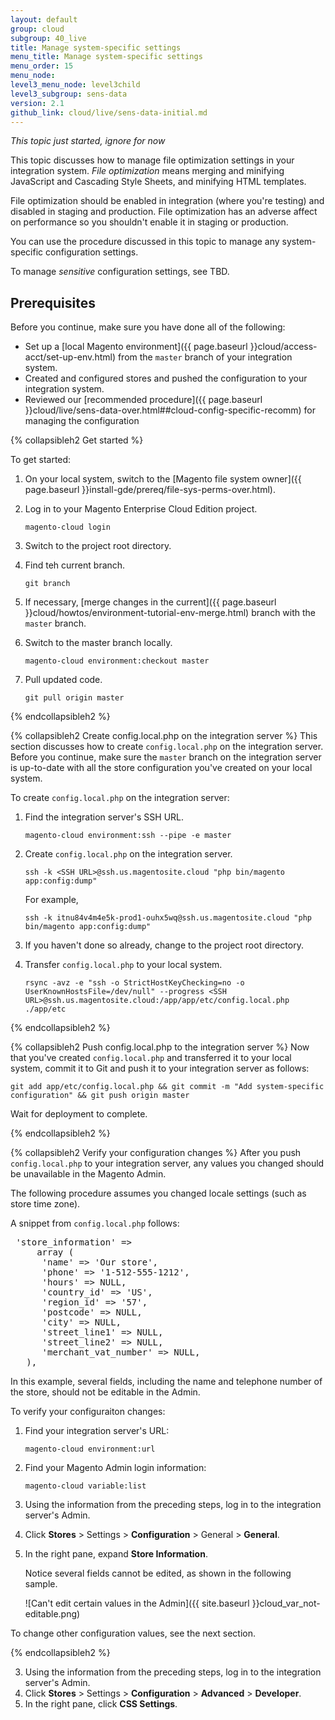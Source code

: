 ```yaml
---
layout: default
group: cloud
subgroup: 40_live
title: Manage system-specific settings 
menu_title: Manage system-specific settings
menu_order: 15
menu_node: 
level3_menu_node: level3child
level3_subgroup: sens-data
version: 2.1
github_link: cloud/live/sens-data-initial.md
---
```


_This topic just started, ignore for now_

This topic discusses how to manage file optimization settings in your integration system. _File optimization_ means merging and minifying JavaScript and Cascading Style Sheets, and minifying HTML templates.

File optimization should be enabled in integration (where you're testing) and disabled in staging and production. File optimization has an adverse affect on performance so you shouldn't enable it in staging or production.

You can use the procedure discussed in this topic to manage any system-specific configuration settings. 

To manage _sensitive_ configuration settings, see TBD.

## Prerequisites
Before you continue, make sure you have done all of the following:

*	Set up a [local Magento environment]({{ page.baseurl }}cloud/access-acct/set-up-env.html) from the `master` branch of your integration system.
*	Created and configured stores and pushed the configuration to your integration system.
*	Reviewed our [recommended procedure]({{ page.baseurl }}cloud/live/sens-data-over.html##cloud-config-specific-recomm) for managing the configuration

{% collapsibleh2 Get started %}

To get started:

1.	On your local system, switch to the [Magento file system owner]({{ page.baseurl }}install-gde/prereq/file-sys-perms-over.html).
2.	Log in to your Magento Enterprise Cloud Edition project.

		magento-cloud login
3.	Switch to the project root directory.
4.	Find teh current branch.

		git branch
4.	If necessary, [merge changes in the current]({{ page.baseurl }}cloud/howtos/environment-tutorial-env-merge.html) branch with the `master` branch.
5.	Switch to the master branch locally.

		magento-cloud environment:checkout master
6.	Pull updated code.

		git pull origin master
		
{% endcollapsibleh2 %}

{% collapsibleh2 Create config.local.php on the integration server %}
This section discusses how to create `config.local.php` on the integration server. Before you continue, make sure the `master` branch on the integration server is up-to-date with all the store configuration you've created on your local system.

To create `config.local.php` on the integration server:

1.	Find the integration server's SSH URL.

		magento-cloud environment:ssh --pipe -e master
2.	Create `config.local.php` on the integration server.

		ssh -k <SSH URL>@ssh.us.magentosite.cloud "php bin/magento app:config:dump"

	For example,

		ssh -k itnu84v4m4e5k-prod1-ouhx5wq@ssh.us.magentosite.cloud "php bin/magento app:config:dump"
3.	If you haven't done so already, change to the project root directory.
4.	Transfer `config.local.php` to your local system.

		rsync -avz -e "ssh -o StrictHostKeyChecking=no -o UserKnownHostsFile=/dev/null" --progress <SSH URL>@ssh.us.magentosite.cloud:/app/app/etc/config.local.php ./app/etc

{% endcollapsibleh2 %}

{% collapsibleh2 Push config.local.php to the integration server %}
Now that you've created `config.local.php` and transferred it to your local system, commit it to Git and push it to your integration server as follows:

	git add app/etc/config.local.php && git commit -m "Add system-specific configuration" && git push origin master

Wait for deployment to complete.

{% endcollapsibleh2 %}

{% collapsibleh2 Verify your configuration changes %}
After you push `config.local.php` to your integration server, any values you changed should be unavailable in the Magento Admin.

The following procedure assumes you changed locale settings (such as store time zone).

A snippet from `config.local.php` follows:

<pre class="no-copy">
 'store_information' =>
     array (
      'name' => 'Our store',
      'phone' => '1-512-555-1212',
      'hours' => NULL,
      'country_id' => 'US',
      'region_id' => '57',
      'postcode' => NULL,
      'city' => NULL,
      'street_line1' => NULL,
      'street_line2' => NULL,
      'merchant_vat_number' => NULL,
   ),
</pre>

In this example, several fields, including the name and telephone number of the store, should not be editable in the Admin.

To verify your configuraiton changes:

1.	Find your integration server's URL:

		magento-cloud environment:url
2.	Find your Magento Admin login information:

		magento-cloud variable:list
3.	Using the information from the preceding steps, log in to the integration server's Admin.
4.	Click **Stores** > Settings > **Configuration** > General > **General**.
5.	In the right pane, expand **Store Information**.

	Notice several fields cannot be edited, as shown in the following sample.

	![Can't edit certain values in the Admin]({{ site.baseurl }}cloud_var_not-editable.png)

To change other configuration values, see the next section.

{% endcollapsibleh2 %}











3.	Using the information from the preceding steps, log in to the integration server's Admin.
4.	Click **Stores** > Settings > **Configuration** > **Advanced** > **Developer**.
5.	In the right pane, click **CSS Settings**.


